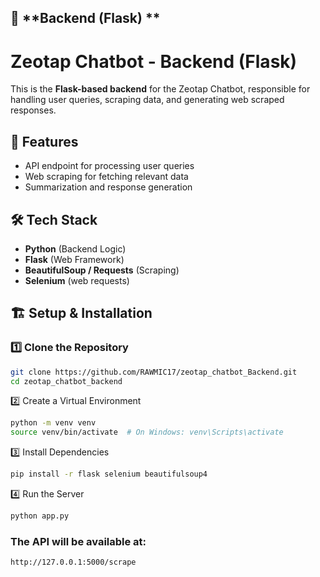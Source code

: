 ## 🔹 **Backend (Flask) **

# Zeotap Chatbot - Backend (Flask)

This is the **Flask-based backend** for the Zeotap Chatbot, responsible for handling user queries, scraping data, and generating web scraped responses.

## 🚀 Features
- API endpoint for processing user queries
- Web scraping for fetching relevant data
- Summarization and response generation

## 🛠️ Tech Stack
- **Python** (Backend Logic)
- **Flask** (Web Framework)
- **BeautifulSoup / Requests** (Scraping)
- **Selenium** (web requests)

## 🏗️ Setup & Installation
### 1️⃣ Clone the Repository
```bash
git clone https://github.com/RAWMIC17/zeotap_chatbot_Backend.git
cd zeotap_chatbot_backend
```
2️⃣ Create a Virtual Environment
```bash
python -m venv venv
source venv/bin/activate  # On Windows: venv\Scripts\activate
```
3️⃣ Install Dependencies
```sh
pip install -r flask selenium beautifulsoup4
```
4️⃣ Run the Server
```sh
python app.py
```
### The API will be available at: 
```sh
http://127.0.0.1:5000/scrape
```
